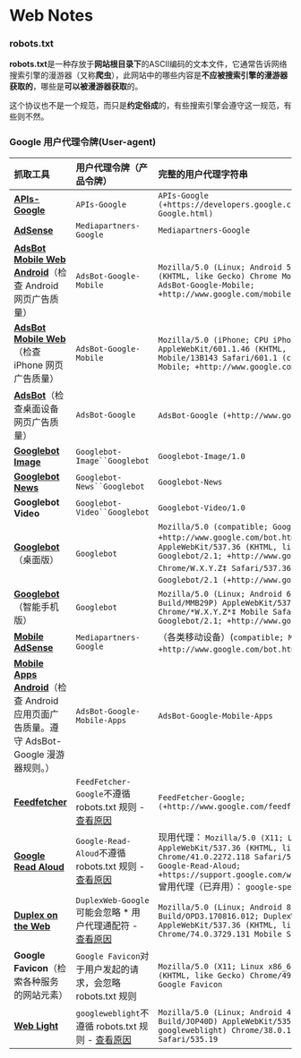 # Web Notes

### robots.txt

**robots.txt**是一种存放于**网站根目录下**的ASCII编码的文本文件，它通常告诉网络搜索引擎的漫游器（又称**爬虫**），此网站中的哪些内容是**不应被搜索引擎的漫游器获取的**，哪些是**可以被漫游器获取**的。

这个协议也不是一个规范，而只是**约定俗成**的，有些搜索引擎会遵守这一规范，有些则不然。

### Google 用户代理令牌(User-agent)

| 抓取工具                                                     | 用户代理令牌（产品令牌）                                     | 完整的用户代理字符串                                         |
| :----------------------------------------------------------- | :----------------------------------------------------------- | :----------------------------------------------------------- |
| **[APIs-Google](https://support.google.com/webmasters/answer/7426684)** | `APIs-Google`                                                | `APIs-Google (+https://developers.google.com/webmasters/APIs-Google.html)` |
| **[AdSense](https://support.google.com/adsense/answer/99376)** | `Mediapartners-Google`                                       | `Mediapartners-Google`                                       |
| [**AdsBot Mobile Web Android**](https://support.google.com/google-ads/answer/2404197)（检查 Android 网页广告质量） | `AdsBot-Google-Mobile`                                       | `Mozilla/5.0 (Linux; Android 5.0; SM-G920A) AppleWebKit (KHTML, like Gecko) Chrome Mobile Safari (compatible; AdsBot-Google-Mobile; +http://www.google.com/mobile/adsbot.html)` |
| [**AdsBot Mobile Web**](https://support.google.com/google-ads/answer/2404197)（检查 iPhone 网页广告质量） | `AdsBot-Google-Mobile`                                       | `Mozilla/5.0 (iPhone; CPU iPhone OS 9_1 like Mac OS X) AppleWebKit/601.1.46 (KHTML, like Gecko) Version/9.0 Mobile/13B143 Safari/601.1 (compatible; AdsBot-Google-Mobile; +http://www.google.com/mobile/adsbot.html)` |
| **[AdsBot](https://support.google.com/google-ads/answer/2404197)**（检查桌面设备网页广告质量） | `AdsBot-Google`                                              | `AdsBot-Google (+http://www.google.com/adsbot.html`)         |
| **[Googlebot Image](https://support.google.com/webmasters/answer/35308)** | `Googlebot-Image``Googlebot`                                 | `Googlebot-Image/1.0`                                        |
| **[Googlebot News](https://support.google.com/news/publisher-center/answer/9606634)** | `Googlebot-News``Googlebot`                                  | `Googlebot-News`                                             |
| **Googlebot Video**                                          | `Googlebot-Video``Googlebot`                                 | `Googlebot-Video/1.0`                                        |
| **[Googlebot](https://support.google.com/webmasters/answer/182072)**（桌面版） | `Googlebot`                                                  | `Mozilla/5.0 (compatible; Googlebot/2.1; +http://www.google.com/bot.html`) `Mozilla/5.0 AppleWebKit/537.36 (KHTML, like Gecko; compatible; Googlebot/2.1; +http://www.google.com/bot.html) Chrome/W.X.Y.Z‡ Safari/537.36`  或（很少使用）：  `Googlebot/2.1 (+http://www.google.com/bot.html`) |
| **[Googlebot](https://support.google.com/webmasters/answer/182072)**（智能手机版） | `Googlebot`                                                  | `Mozilla/5.0 (Linux; Android 6.0.1; Nexus 5X Build/MMB29P) AppleWebKit/537.36 (KHTML, like Gecko) Chrome/*W.X.Y.Z*‡ Mobile Safari/537.36 (compatible; Googlebot/2.1; +http://www.google.com/bot.html)` |
| **[Mobile AdSense](https://support.google.com/adsense/answer/99376)** | `Mediapartners-Google`                                       | （各类移动设备）(`compatible; Mediapartners-Google/2.1`; `+http://www.google.com/bot.html`) |
| [**Mobile Apps Android**](https://support.google.com/google-ads/answer/2404197)（检查 Android 应用页面广告质量。遵守 AdsBot-Google 漫游器规则。） | `AdsBot-Google-Mobile-Apps`                                  | `AdsBot-Google-Mobile-Apps`                                  |
| **[Feedfetcher](https://support.google.com/webmasters/answer/178852)** | `FeedFetcher-Google`不遵循 robots.txt 规则 - [查看原因](https://support.google.com/webmasters/answer/178852#robots) | `FeedFetcher-Google; (+http://www.google.com/feedfetcher.html)` |
| **[Google Read Aloud](https://support.google.com/webmasters/answer/9274005)** | `Google-Read-Aloud`不遵循 robots.txt 规则 - [查看原因](https://support.google.com/webmasters/answer/9274005#robots) | 现用代理： `Mozilla/5.0 (X11; Linux x86_64) AppleWebKit/537.36 (KHTML, like Gecko) Chrome/41.0.2272.118 Safari/537.36 (compatible; Google-Read-Aloud; +https://support.google.com/webmasters/answer/1061943)`曾用代理（已弃用）： `google-speakr` |
| **[Duplex on the Web](https://support.google.com/webmasters/answer/9467408)** | `DuplexWeb-Google`可能会忽略 * 用户代理通配符 - [查看原因](https://support.google.com/webmasters/answer/9467408#control-crawling) | `Mozilla/5.0 (Linux; Android 8.0; Pixel 2 Build/OPD3.170816.012; DuplexWeb-Google/1.0) AppleWebKit/537.36 (KHTML, like Gecko) Chrome/74.0.3729.131 Mobile Safari/537.36` |
| **Google Favicon**（检索各种服务的网站元素）                 | `Google Favicon`对于用户发起的请求，会忽略 robots.txt 规则   | `Mozilla/5.0 (X11; Linux x86_64) AppleWebKit/537.36 (KHTML, like Gecko) Chrome/49.0.2623.75 Safari/537.36 Google Favicon` |
| **[Web Light](https://support.google.com/webmasters/answer/6211428)** | `googleweblight`不遵循 robots.txt 规则 - [查看原因](https://support.google.com/webmasters/answer/6211428#robots) | `Mozilla/5.0 (Linux; Android 4.2.1; en-us; Nexus 5 Build/JOP40D) AppleWebKit/535.19 (KHTML, like Gecko; googleweblight) Chrome/38.0.1025.166 Mobile Safari/535.19` |